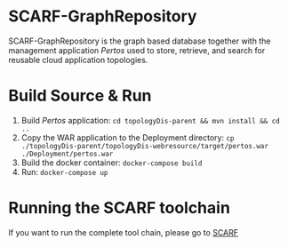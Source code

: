 # SCARF-GraphRepository
SCARF-GraphRepository is the graph based database together with the management application *Pertos* used to store, retrieve, and search for reusable cloud application topologies. 

# Build Source & Run
1. Build *Pertos* application: `cd topologyDis-parent && mvn install && cd ..`
2. Copy the WAR application to the Deployment directory: `cp ./topologyDis-parent/topologyDis-webresource/target/pertos.war ./Deployment/pertos.war`
3. Build the docker container: `docker-compose build`
4. Run: `docker-compose up`

# Running the SCARF toolchain
If you want to run the complete tool chain, please go to [SCARF](https://github.com/sgomezsaez/SCARF)